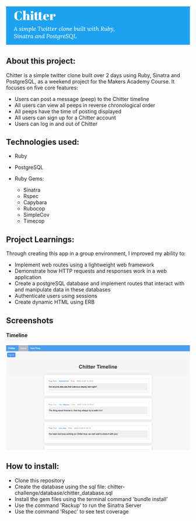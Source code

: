 ![Chitter](/public/Banner.png)

About this project:
-------

Chitter is a simple twitter clone built over 2 days using Ruby, Sinatra and PostgreSQL, as a weekend project for the Makers Academy Course. It focuses on five core features:

* Users can post a message (peep) to the Chitter timeline
* All users can view all peeps in reverse chronological order
* All peeps have the time of posting displayed
* All users can sign up for a Chitter account 
* Users can log in and out of Chitter

Technologies used:
-----

* Ruby
* PostgreSQL

* Ruby Gems:
  * Sinatra 
  * Rspec
  * Capybara
  * Rubocop
  * SimpleCov
  * Timecop

Project Learnings:
-----

Through creating this app in a group environment, I improved my ability to:

* Implement web routes using a lightweight web framework
* Demonstrate how HTTP requests and responses work in a web application
* Create a postgreSQL database and implement routes that interact with and manipulate data in these databases
* Authenticate users using sessions
* Create dynamic HTML using ERB

Screenshots 
------


#### Timeline
![Timeline](public/timeline.png)

How to install:
------

* Clone this repository 
* Create the database using the sql file: chitter-challenge/database/chitter_database.sql
* Install the gem files using the terminal command 'bundle install' 
* Use the command 'Rackup' to run the Sinatra Server
* Use the command 'Rspec' to see test coverage 

